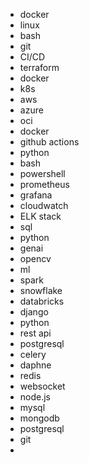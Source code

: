 - docker
- linux
- bash
- git
- CI/CD
- terraform
- docker
- k8s
- aws
- azure
- oci
- docker
- github actions
- python
- bash
- powershell
- prometheus
- grafana
- cloudwatch
- ELK stack
- sql
- python
- genai
- opencv
- ml
- spark
- snowflake
- databricks
- django
- python
- rest api
- postgresql
- celery
- daphne
- redis
- websocket
- node.js
- mysql
- mongodb
- postgresql
- git
- 